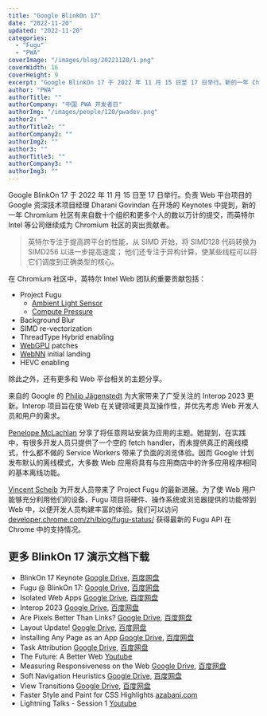```yaml
---
title: "Google BlinkOn 17"
date: "2022-11-20"
updated: "2022-11-20"
categories:
  - "Fugu"
  - "PWA"
coverImage: "/images/blog/20221120/1.png"
coverWidth: 16
coverHeight: 9
excerpt: "Google BlinkOn 17 于 2022 年 11 月 15 日至 17 日举行。新的一年 Chromium 社区有来自数十个组织和更多个人的数以万计的提交，而英特尔 Intel 等公司继续成为 Chromium 社区的突出贡献者。"
author: "PWA"
authorTitle: ""
authorCompany: "中国 PWA 开发者日"
authorImg: "/images/people/120/pwadev.png"
author2: ""
authorTitle2: ""
authorCompany2: ""
authorImg2: ""
author3: ""
authorTitle3: ""
authorCompany3: ""
authorImg3: ""
---
```


Google BlinkOn 17 于 2022 年 11 月 15 日至 17 日举行。负责 Web 平台项目的 Google 资深技术项目经理 Dharani Govindan 在开场的 Keynotes 中提到，新的一年 Chromium 社区有来自数十个组织和更多个人的数以万计的提交，而英特尔 Intel 等公司继续成为 Chromium 社区的突出贡献者。

> 英特尔专注于提高跨平台的性能，从 SIMD 开始，将 SIMD128 代码转换为 SIMD256 以进一步提高速度； 他们还专注于异构计算，使某些线程可以将它们调度到正确类型的核心。

在 Chromium 社区中，英特尔 Intel Web 团队的重要贡献包括：

- Project Fugu
  - [Ambient Light Sensor](https://www.w3.org/TR/ambient-light/)
  - [Compute Pressure](https://wicg.github.io/compute-pressure/)
- Background Blur
- SIMD re-vectorization
- ThreadType Hybrid enabling
- [WebGPU](https://gpuweb.github.io/gpuweb/) patches
- [WebNN](https://webnn.dev/) initial landing
- HEVC enabling

除此之外，还有更多和 Web 平台相关的主题分享。

来自的 Google 的 [Philip Jägenstedt](https://twitter.com/foolip) 为大家带来了广受关注的 Interop 2023 更新。Interop 项目旨在使 Web 在关键领域更具互操作性，并优先考虑 Web 开发人员和用户的需求。

[Penelope McLachlan](https://twitter.com/b1tr0t) 分享了将任意网站安装为应用的主题。她提到，在实践中，有很多开发人员只提供了一个空的 fetch handler，而未提供真正的离线模式，什么都不做的 Service Workers 带来了负面的浏览体验。因而 Google 计划发布默认的离线模式，大多数 Web 应用将具有与应用商店中的许多应用程序相同的基本离线功能。

[Vincent Scheib](https://twitter.com/Vincent_Scheib) 为开发人员带来了 Project Fugu 的最新进展。为了使 Web 用户能够充分利用他们的设备，Fugu 项目将硬件、操作系统或浏览器提供的功能带到 Web 中，以便开发人员构建丰富的体验。我们可以访问 [developer.chrome.com/zh/blog/fugu-status/](https://developer.chrome.com/zh/blog/fugu-status/) 获得最新的 Fugu API 在 Chrome 中的支持情况。

## 更多 BlinkOn 17 演示文档下载

- BlinkOn 17 Keynote [Google Drive](https://docs.google.com/presentation/d/1xbM1q_Z3d6MKY5ahV7QuW8WAg_ld0EsyW5yqVYkZnnM/edit?resourcekey=0-4JwVZtIq6qcdWySdcQ4ozQ#slide=id.g18de600bdd4_2_2047), [百度网盘](https://pan.baidu.com/s/1E0CRe7C6RZx0G8YMcxh26A?pwd=ipwa)
- Fugu @ BlinkOn 17: [Google Drive](https://docs.google.com/presentation/d/1eWbc3f4V_oCNh61h7tY4R270qD8G456NfYd_0WOFIIk/edit#slide=id.p), [百度网盘](https://pan.baidu.com/s/1E0CRe7C6RZx0G8YMcxh26A?pwd=ipwa)
- Isolated Web Apps [Google Drive](https://docs.google.com/presentation/d/1DJeihA-e26jAJ7DAuDjWn-v-5SVN0pXs9dlgIh2L8dw/edit#slide=id.g18e3572ef29_0_15), [百度网盘](https://pan.baidu.com/s/1E0CRe7C6RZx0G8YMcxh26A?pwd=ipwa)
- Interop 2023 [Google Drive](https://docs.google.com/presentation/d/1LVU3wbMOeCZI0o6VzmjaTYxGPY-hbd7FN27HfttmOgY/edit?resourcekey=0-XFJuqpMeqsBJ0uxEDcm33w#slide=id.g17dfa351608_0_0), [百度网盘](https://pan.baidu.com/s/1E0CRe7C6RZx0G8YMcxh26A?pwd=ipwa)
- Are Pixels Better Than Links? [Google Drive](https://docs.google.com/presentation/d/1tct843NvnxptVCruQuNgtyIl0aja5PPAdDCAIBgAIOg/edit#slide=id.ga8d3167efb_0_12), [百度网盘](https://pan.baidu.com/s/1E0CRe7C6RZx0G8YMcxh26A?pwd=ipwa)
- Layout Update! [Google Drive](https://docs.google.com/presentation/d/1NIiqQSvGxgJtcQbhRXPhjYFr7dUzwhI5m_Jm30Kv52o/edit#slide=id.p), [百度网盘](https://pan.baidu.com/s/1E0CRe7C6RZx0G8YMcxh26A?pwd=ipwa)
- Installing Any Page as an App [Google Drive](https://docs.google.com/presentation/d/14-Tsw2gsSu16esbYjJHkFCGxt6YD4UZrokSyQmXs4Nw/edit?resourcekey=0-OjxSocV5oWJkck1ysYD3rA#slide=id.ga8d3167efb_0_12), [百度网盘](https://pan.baidu.com/s/1E0CRe7C6RZx0G8YMcxh26A?pwd=ipwa)
- Task Attribution [Google Drive](https://docs.google.com/presentation/d/1GEZR4aM78kZItU1S3TSG7IyPUXk_R0Vlg1x4MzCR-gk/edit#slide=id.p), [百度网盘](https://pan.baidu.com/s/1E0CRe7C6RZx0G8YMcxh26A?pwd=ipwa)
- The Future: A Better Web [Youtube](https://www.youtube.com/watch?v=DfOImd_GlPE)
- Measuring Responsiveness on the Web [Google Drive](https://docs.google.com/presentation/d/1N1Baardhk7nj09J6Kv5kSaNXfYE4hP3M5mdYFMfFVB0/edit#slide=id.ga8d3167efb_0_12), [百度网盘](https://pan.baidu.com/s/1E0CRe7C6RZx0G8YMcxh26A?pwd=ipwa)
- Soft Navigation Heuristics [Google Drive](https://docs.google.com/presentation/d/1msX9r6hIVOf2yzjmbfT7szFN5X0Dw-AZ6n2sRzj2uxs/edit#slide=id.p), [百度网盘](https://pan.baidu.com/s/1E0CRe7C6RZx0G8YMcxh26A?pwd=ipwa)
- View Transitions [Google Drive](https://docs.google.com/presentation/d/1dfDf3wsuqR6b_iJmIPb91rS4xAv83c3uVQzMyqW2RJ4/edit#slide=id.g193f472445e_0_204), [百度网盘](https://pan.baidu.com/s/1E0CRe7C6RZx0G8YMcxh26A?pwd=ipwa)
- Faster Style and Paint for CSS Highlights [azabani.com](https://www.azabani.com/talks/2022-11-16-faster-style-and-paint-for-css-highlights/)
- Lightning Talks - Session 1 [Youtube](https://www.youtube.com/watch?v=39qvqvuJxT8)
